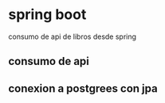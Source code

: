 # spring boot
consumo de api de libros desde spring 

## consumo de api
## conexion a postgrees con jpa
